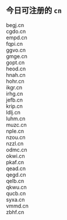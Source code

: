 
## 今日可注册的 `cn`
>
begj.cn   
cgdo.cn   
empd.cn   
fqpi.cn   
ggvo.cn   
gmge.cn   
gopt.cn   
heod.cn   
hnah.cn   
hohr.cn   
ikgr.cn   
irhg.cn   
jefb.cn   
krip.cn   
ldlj.cn   
luhm.cn   
muzc.cn   
nple.cn   
nzou.cn   
nzzl.cn   
odmc.cn   
okwi.cn   
pkaf.cn   
qead.cn   
qegd.cn   
qelb.cn   
qkwu.cn   
qucb.cn   
syxa.cn   
vmmd.cn   
zbhf.cn   

